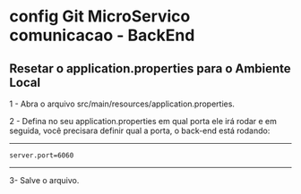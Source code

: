 
# config Git MicroServico comunicacao - BackEnd


## Resetar o application.properties para o Ambiente Local

1 - Abra o arquivo src/main/resources/application.properties.

2 - Defina no seu application.properties em qual porta ele irá rodar e em seguida, você precisara definir qual a porta, o back-end está rodando:
***
    server.port=6060
***

3- Salve o arquivo.

